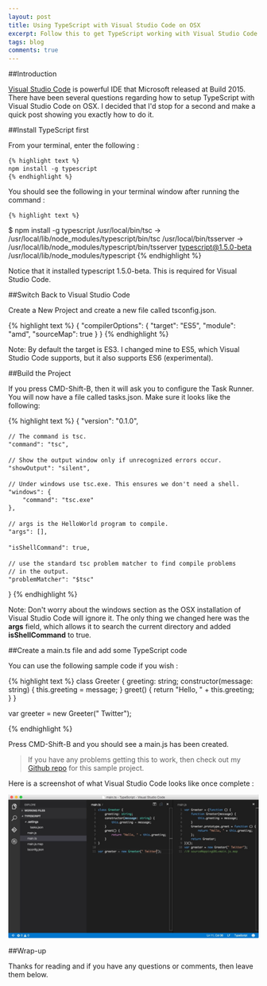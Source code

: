 ```yaml
---
layout: post
title: Using TypeScript with Visual Studio Code on OSX
excerpt: Follow this to get TypeScript working with Visual Studio Code on OSX
tags: blog
comments: true
---
```


##Introduction

[Visual Studio Code](https://code.visualstudio.com/) is powerful IDE that Microsoft released at Build 2015. There have been several questions regarding how to setup TypeScript with Visual Studio Code on OSX. I decided that I'd stop for a second and make a quick post showing you exactly how to do it. 

##Install TypeScript first

From your terminal, enter the following : 

	{% highlight text %}
	npm install -g typescript
	{% endhighlight %}	
	
You should see the following in your terminal window after running the command : 

	{% highlight text %}
$ npm install -g typescript
/usr/local/bin/tsc -> /usr/local/lib/node_modules/typescript/bin/tsc
/usr/local/bin/tsserver -> /usr/local/lib/node_modules/typescript/bin/tsserver
typescript@1.5.0-beta /usr/local/lib/node_modules/typescript
	{% endhighlight %}	

Notice that it installed typescript 1.5.0-beta. This is required for Visual Studio Code. 

##Switch Back to Visual Studio Code

Create a New Project and create a new file called tsconfig.json. 

{% highlight text %}
{
	"compilerOptions": {
		"target": "ES5",
		"module": "amd",
		"sourceMap": true
	}
}
{% endhighlight %}
	
Note: By default the target is ES3. I changed mine to ES5, which Visual Studio Code supports, but it also supports ES6 (experimental).

##Build the Project

If you press CMD-Shift-B, then it will ask you to configure the Task Runner. You will now have a file called tasks.json. Make sure it looks like the following: 

{% highlight text %}
{
	"version": "0.1.0",
	
	// The command is tsc.
	"command": "tsc",

	// Show the output window only if unrecognized errors occur. 
	"showOutput": "silent",
	
	// Under windows use tsc.exe. This ensures we don't need a shell.
	"windows": {
		"command": "tsc.exe"
	},
	
	// args is the HelloWorld program to compile.
	"args": [],
	
	"isShellCommand": true,
	
	// use the standard tsc problem matcher to find compile problems
	// in the output.
	"problemMatcher": "$tsc"
}
{% endhighlight %}
	
Note: Don't worry about the windows section as the OSX installation of Visual Studio Code will ignore it. The only thing we changed here was the **args** field, which allows it to search the current directory and added **isShellCommand** to true. 

##Create a main.ts file and add some TypeScript code

You can use the following sample code if you wish : 

{% highlight text %}
class Greeter {
    greeting: string;
    constructor(message: string) {
        this.greeting = message;
    }
    greet() {
        return "Hello, " + this.greeting;
    }
}

var greeter = new Greeter(" Twitter");

{% endhighlight %}
	
Press CMD-Shift-B and you should see a main.js has been created. 

> If you have any problems getting this to work, then check out my [Github repo](https://github.com/mbcrump/VSCodeSample) for this sample project.

Here is a screenshot of what Visual Studio Code looks like once complete : 

![image](/files/vscode052615.jpg)


##Wrap-up

Thanks for reading and if you have any questions or comments, then leave them below. 

